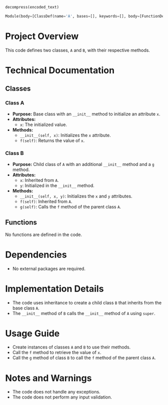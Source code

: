 ```python
decompress(encoded_text)
```

```python
Module(body=[ClassDef(name='A', bases=[], keywords=[], body=[FunctionDef(name='__init__', args=arguments(args=[arg(arg='self'), arg(arg='x')], vararg=None, kwarg=None, defaults=[]), body=[Assign(targets=[Name(id='self', ctx=Store())], value=Name(id='x', ctx=Load()))]), FunctionDef(name='f', args=arguments(args=[arg(arg='self')], vararg=None, kwarg=None, defaults=[]), body=[Return(value=Name(id='x', ctx=Load()))])]), ClassDef(name='B', bases=[Name(id='A', ctx=Load())], keywords=[], body=[FunctionDef(name='__init__', args=arguments(args=[arg(arg='self'), arg(arg='x'), arg(arg='y')], vararg=None, kwarg=None, defaults=[]), body=[Assign(targets=[Name(id='self', ctx=Store())], value=Call(func=Name(id='super', ctx=Load()), args=[Name(id='self', ctx=Load()), Name(id='x', ctx=Load())], keywords=[])), Assign(targets=[Name(id='self', ctx=Store())], value=Name(id='y', ctx=Load()))]), FunctionDef(name='g', args=arguments(args=[arg(arg='self')], vararg=None, kwarg=None, defaults=[]), body=[Return(value=Call(func=Name(id='super', ctx=Load()), args=[Name(id='self', ctx=Load())], keywords=[]))])])])
```

# Project Overview

This code defines two classes, `A` and `B`, with their respective methods.

# Technical Documentation

## Classes

### Class A
- **Purpose:** Base class with an `__init__` method to initialize an attribute `x`.
- **Attributes:**
  - `x`: The initialized value.
- **Methods:**
  - `__init__(self, x)`: Initializes the `x` attribute.
  - `f(self)`: Returns the value of `x`.

### Class B
- **Purpose:** Child class of `A` with an additional `__init__` method and a `g` method.
- **Attributes:**
  - `x`: Inherited from `A`.
  - `y`: Initialized in the `__init__` method.
- **Methods:**
  - `__init__(self, x, y)`: Initializes the `x` and `y` attributes.
  - `f(self)`: Inherited from `A`.
  - `g(self)`: Calls the `f` method of the parent class `A`.

## Functions

No functions are defined in the code.

# Dependencies

- No external packages are required.

# Implementation Details

- The code uses inheritance to create a child class `B` that inherits from the base class `A`.
- The `__init__` method of `B` calls the `__init__` method of `A` using `super`.

# Usage Guide

- Create instances of classes `A` and `B` to use their methods.
- Call the `f` method to retrieve the value of `x`.
- Call the `g` method of class `B` to call the `f` method of the parent class `A`.

# Notes and Warnings

- The code does not handle any exceptions.
- The code does not perform any input validation.